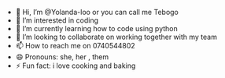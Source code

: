 - 👋 Hi, I’m @Yolanda-loo or you can call me Tebogo 
- 👀 I’m interested in coding 
- 🌱 I’m currently learning how to code using python
- 💞️ I’m looking to collaborate on working together with my team
- 📫 How to reach me on 0740544802
- 😄 Pronouns: she, her , them
- ⚡ Fun fact: i love cooking and baking 

<!---
Yolanda-loo/Yolanda-loo is a ✨ special ✨ repository because its `README.md` (this file) appears on your GitHub profile.
You can click the Preview link to take a look at your changes.
--->
